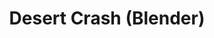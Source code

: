 ---
layout: portfolio
title: Desert Crash (Blender)
# FB and Jekyll SEO Tag values
description: Final exercise for CG Boost's begginer's 3D course on Blender.
image: /assets/images/portfolio/rainforestGuardians_400.jpg
# End FB and Jekyll SEO Tag values
categories: 
    - 3d
    - homepage
pretty_category: 3D
pretty_title: Desert Crash (Blender)
# Youtube metadata
yt_video_id: TMptDb17j4M
permalink: /portfolio/3d/desert_crash
sort_number: 33
---